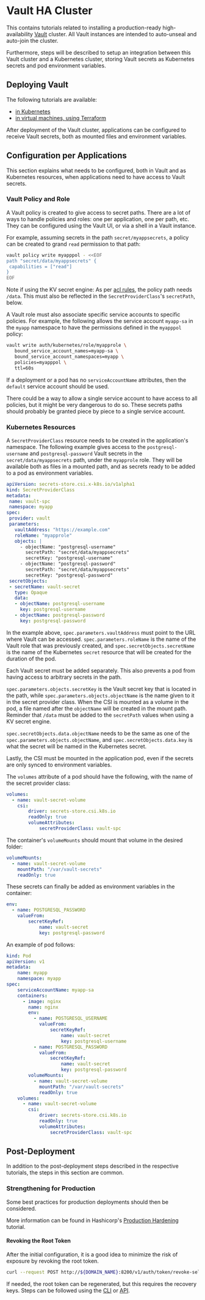 # Vault HA Cluster

This contains tutorials related to installing a production-ready high-availability [Vault](https://www.vaultproject.io/) cluster. All Vault instances are intended to auto-unseal and auto-join the cluster.

Furthermore, steps will be described to setup an integration between this Vault cluster and a Kubernetes cluster, storing Vault secrets as Kubernetes secrets and pod environment variables.

## Deploying Vault

The following tutorials are available:

* [in Kubernetes](./vault-k8s.md)
* [in virtual machines, using Terraform](./vault-vm.md)

After deployment of the Vault cluster, applications can be configured to receive Vault secrets, both as mounted files and environment variables.

## Configuration per Applications

This section explains what needs to be configured, both in Vault and as Kubernetes resources, when applications need to have access to Vault secrets.

### Vault Policy and Role

A Vault policy is created to give access to secret paths. There are a lot of ways to handle policies and roles: one per application, one per path, etc. They can be configured using the Vault UI, or via a shell in a Vault instance.

For example, assuming secrets in the path `secret/myappsecrets`, a policy can be created to grand `read` permission to that path:

```bash
vault policy write myapppol - <<EOF
path "secret/data/myappsecrets" {
 capabilities = ["read"]
}
EOF
```

Note if using the KV secret engine: As per [acl rules](https://www.vaultproject.io/docs/secrets/kv/kv-v2#acl-rules), the policy path needs `/data`. This must also be reflected in the `SecretProviderClass`'s `secretPath`, below.

A Vault role must also associate specific service accounts to specific policies. For example, the following allows the service account `myapp-sa` in the `myapp` namespace to have the permissions defined in the `myapppol` policy:

```bash
vault write auth/kubernetes/role/myapprole \
   bound_service_account_names=myapp-sa \
   bound_service_account_namespaces=myapp \
   policies=myapppol \
   ttl=60s
```

If a deployment or a pod has no `serviceAccountName` attributes, then the `default` service account should be used.

There could be a way to allow a single service account to have access to all policies, but it might be very dangerous to do so. These secrets paths should probably be granted piece by piece to a single service account.

### Kubernetes Resources

A `SecretProviderClass` resource needs to be created in the application's namespace. The following example gives access to the `postgresql-username` and `postgresql-password` Vault secrets in the `secret/data/myappsecrets` path, under the `myapprole` role. They will be available both as files in a mounted path, and as secrets ready to be added to a pod as environment variables.

```yaml
apiVersion: secrets-store.csi.x-k8s.io/v1alpha1
kind: SecretProviderClass
metadata:
 name: vault-spc
 namespace: myapp
spec:
 provider: vault
 parameters:
   vaultAddress: "https://example.com"
   roleName: "myapprole"
   objects: |
     - objectName: "postgresql-username"
       secretPath: "secret/data/myappsecrets"
       secretKey: "postgresql-username"
     - objectName: "postgresql-password"
       secretPath: "secret/data/myappsecrets"
       secretKey: "postgresql-password"
 secretObjects:
 - secretName: vault-secret
   type: Opaque
   data:
   - objectName: postgresql-username
     key: postgresql-username
   - objectName: postgresql-password
     key: postgresql-password
```

In the example above, `spec.parameters.vaultAddress` must point to the URL where Vault can be accessed. `spec.parameters.roleName` is the name of the Vault role that was previously created, and `spec.secretObjects.secretName` is the name of the Kubernetes `secret` resource that will be created for the duration of the pod.

Each Vault secret must be added separately. This also prevents a pod from having access to arbitrary secrets in the path.

`spec.parameters.objects.secretKey` is the Vault secret key that is located in the path, while `spec.parameters.objects.objectName` is the name given to it in the secret provider class. When the CSI is mounted as a volume in the pod, a file named after the `objectName` will be created in the mount path. Reminder that `/data` must be added to the `secretPath` values when using a KV secret engine.

`spec.secretObjects.data.objectName` needs to be the same as one of the `spec.parameters.objects.objectName`, and `spec.secretObjects.data.key` is what the secret will be named in the Kubernetes secret.

Lastly, the CSI must be mounted in the application pod, even if the secrets are only synced to environment variables.

The `volumes` attribute of a pod should have the following, with the name of the secret provider class:

```yaml
volumes:
  - name: vault-secret-volume
    csi:
        driver: secrets-store.csi.k8s.io
        readOnly: true
        volumeAttributes:
            secretProviderClass: vault-spc
```

The container's `volumeMounts` should mount that volume in the desired folder:

```yaml
volumeMounts:
  - name: vault-secret-volume
    mountPath: "/var/vault-secrets"
    readOnly: true
```

These secrets can finally be added as environment variables in the container:

```yaml
env:
  - name: POSTGRESQL_PASSWORD
    valueFrom:
        secretKeyRef:
            name: vault-secret
            key: postgresql-password
```

An example of pod follows:

```yaml
kind: Pod
apiVersion: v1
metadata:
    name: myapp
    namespace: myapp
spec:
    serviceAccountName: myapp-sa
    containers:
      - image: nginx
        name: nginx
        env:
          - name: POSTGRESQL_USERNAME
            valueFrom:
                secretKeyRef:
                    name: vault-secret
                    key: postgresql-username
          - name: POSTGRESQL_PASSWORD
            valueFrom:
                secretKeyRef:
                    name: vault-secret
                    key: postgresql-password
        volumeMounts:
          - name: vault-secret-volume
            mountPath: "/var/vault-secrets"
            readOnly: true
    volumes:
      - name: vault-secret-volume
        csi:
            driver: secrets-store.csi.k8s.io
            readOnly: true
            volumeAttributes:
                secretProviderClass: vault-spc
```

## Post-Deployment

In addition to the post-deployment steps described in the respective tutorials, the steps in this section are common.

### Strengthening for Production

Some best practices for production deployments should then be considered.

More information can be found in Hashicorp's [Production Hardening](https://learn.hashicorp.com/tutorials/vault/production-hardening) tutorial.

#### Revoking the Root Token

After the initial configuration, it is a good idea to minimize the risk of exposure by revoking the root token.

```bash
curl --request POST http://${DOMAIN_NAME}:8200/v1/auth/token/revoke-self --header "X-Vault-Token: ${ROOT_TOKEN}"
```

If needed, the root token can be regenerated, but this requires the recovery keys. Steps can be followed using the [CLI](https://learn.hashicorp.com/tutorials/vault/generate-root) or [API](https://www.vaultproject.io/api-docs/system/generate-root).
